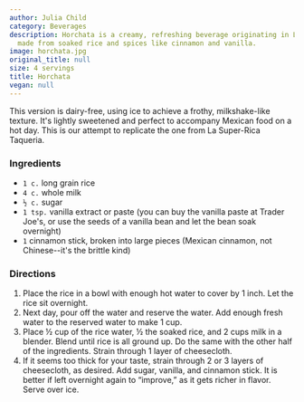 ```yaml
---
author: Julia Child
category: Beverages
description: Horchata is a creamy, refreshing beverage originating in Latin America,
  made from soaked rice and spices like cinnamon and vanilla.
image: horchata.jpg
original_title: null
size: 4 servings
title: Horchata
vegan: null
---
```


This version is dairy-free, using ice to achieve a frothy, milkshake-like texture. It's lightly sweetened and perfect to accompany Mexican food on a hot day. This is our attempt to replicate the one from La Super-Rica Taqueria.

### Ingredients

* `1 c.` long grain rice
* `4 c.` whole milk
* `½ c.` sugar
* `1 tsp.` vanilla extract or paste (you can buy the vanilla paste at Trader Joe's, or use the seeds of a vanilla bean and let the bean soak overnight)
* `1` cinnamon stick, broken into large pieces (Mexican cinnamon, not Chinese--it's the brittle kind)

### Directions

1. Place the rice in a bowl with enough hot water to cover by 1 inch. Let the rice sit overnight.
2. Next day, pour off the water and reserve the water. Add enough fresh water to the reserved water to make 1 cup.
3. Place ½ cup of the rice water, ½ the soaked rice, and 2 cups milk in a blender. Blend until rice is all ground up. Do the same with the other half of the ingredients. Strain through 1 layer of cheesecloth.
4. If it seems too thick for your taste, strain through 2 or 3 layers of cheesecloth, as desired. Add sugar, vanilla, and cinnamon stick. It is better if left overnight again to “improve,” as it gets richer in flavor. Serve over ice.